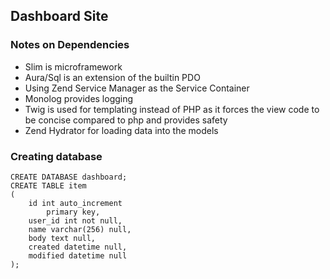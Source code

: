 ## Dashboard Site

### Notes on Dependencies

* Slim is microframework
* Aura/Sql is an extension of the builtin PDO
* Using Zend Service Manager as the Service Container
* Monolog provides logging
* Twig is used for templating instead of PHP as it forces the view code to be concise compared to php and provides safety
* Zend Hydrator for loading data into the models

### Creating database

```mysql
CREATE DATABASE dashboard;
CREATE TABLE item
(
	id int auto_increment
		primary key,
	user_id int not null,
	name varchar(256) null,
	body text null,
	created datetime null,
	modified datetime null
);
```
